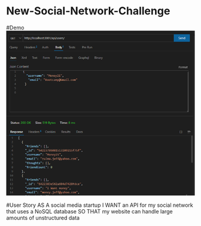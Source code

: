# New-Social-Network-Challenge

#Demo
[![Watch the video](./assets/Screenshot%202023-04-02%20195239.png)](https://youtu.be/Z3WfYZyxn28)


#User Story
AS A social media startup
I WANT an API for my social network that uses a NoSQL database
SO THAT my website can handle large amounts of unstructured data

